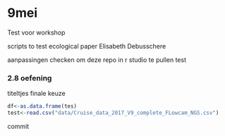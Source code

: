 # 9mei
Test voor workshop

scripts to test ecological paper
Elisabeth Debusschere 

aanpassingen checken om deze repo in r studio te pullen
test


### 2.8 oefening

titeltjes finale keuze

```r 
df<-as.data.frame(tes)
test<-read.csv("data/Cruise_data_2017_V9_complete_FLowcam_NGS.csv")
```

commit

